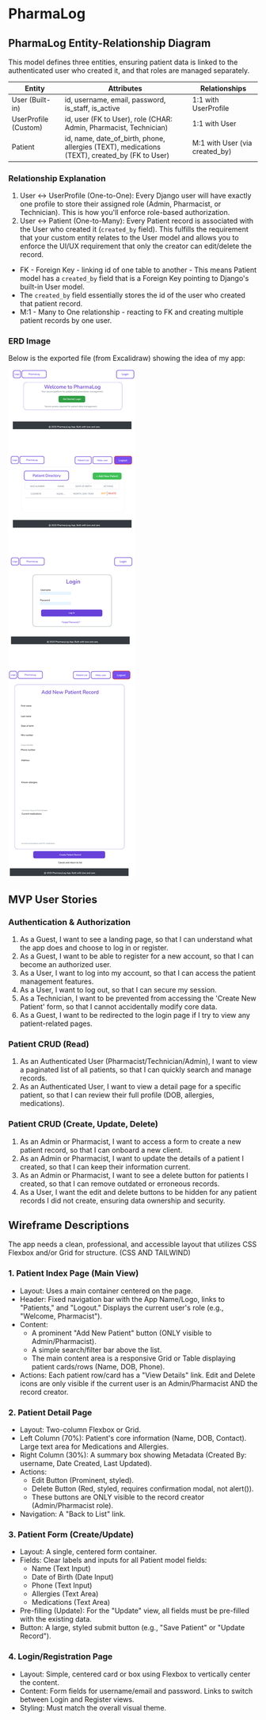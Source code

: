  

# PharmaLog

## PharmaLog Entity-Relationship Diagram
This model defines three entities, ensuring patient data is linked to the authenticated user who created it, and that roles are managed separately.

| Entity | Attributes | Relationships |
|--------|------------|---------------|
| User (Built-in) | id, username, email, password, is_staff, is_active | 1:1 with UserProfile |
| UserProfile (Custom) | id, user (FK to User), role (CHAR: Admin, Pharmacist, Technician) | 1:1 with User |
| Patient | id, name, date_of_birth, phone, allergies (TEXT), medications (TEXT), created_by (FK to User) | M:1 with User (via created_by) |

### Relationship Explanation
1. User ↔ UserProfile (One-to-One): Every Django user will have exactly one profile to store their assigned role (Admin, Pharmacist, or Technician). This is how you'll enforce role-based authorization.
2. User ↔ Patient (One-to-Many): Every Patient record is associated with the User who created it (`created_by` field). This fulfills the requirement that your custom entity relates to the User model and allows you to enforce the UI/UX requirement that only the creator can edit/delete the record.

* FK - Foreign Key - linking id of one table to another - This means Patient model has a `created_by` field that is a Foreign Key pointing to Django's built-in User model.
* The `created_by` field essentially stores the id of the user who created that patient record.
* M:1 - Many to One relationship - reacting to FK and creating multiple patient records by one user.

### ERD Image
Below is the exported file (from Excalidraw) showing the idea of my app:

![PharmaLog ERD](static/images/Untitled-2025-05-06-1931-3.png)


## MVP User Stories

### Authentication & Authorization
1. As a Guest, I want to see a landing page, so that I can understand what the app does and choose to log in or register.
2. As a Guest, I want to be able to register for a new account, so that I can become an authorized user.
3. As a User, I want to log into my account, so that I can access the patient management features.
4. As a User, I want to log out, so that I can secure my session.
5. As a Technician, I want to be prevented from accessing the 'Create New Patient' form, so that I cannot accidentally modify core data.
6. As a Guest, I want to be redirected to the login page if I try to view any patient-related pages.

### Patient CRUD (Read)
1. As an Authenticated User (Pharmacist/Technician/Admin), I want to view a paginated list of all patients, so that I can quickly search and manage records.
2. As an Authenticated User, I want to view a detail page for a specific patient, so that I can review their full profile (DOB, allergies, medications).

### Patient CRUD (Create, Update, Delete)
1. As an Admin or Pharmacist, I want to access a form to create a new patient record, so that I can onboard a new client.
2. As an Admin or Pharmacist, I want to update the details of a patient I created, so that I can keep their information current.
3. As an Admin or Pharmacist, I want to see a delete button for patients I created, so that I can remove outdated or erroneous records.
4. As a User, I want the edit and delete buttons to be hidden for any patient records I did not create, ensuring data ownership and security.

## Wireframe Descriptions
The app needs a clean, professional, and accessible layout that utilizes CSS Flexbox and/or Grid for structure. (CSS AND TAILWIND)

### 1. Patient Index Page (Main View)
* Layout: Uses a main container centered on the page.
* Header: Fixed navigation bar with the App Name/Logo, links to "Patients," and "Logout." Displays the current user's role (e.g., "Welcome, Pharmacist").
* Content:
	* A prominent "Add New Patient" button (ONLY visible to Admin/Pharmacist).
	* A simple search/filter bar above the list.
	* The main content area is a responsive Grid or Table displaying patient cards/rows (Name, DOB, Phone).
* Actions: Each patient row/card has a "View Details" link. Edit and Delete icons are only visible if the current user is an Admin/Pharmacist AND the record creator.

### 2. Patient Detail Page
* Layout: Two-column Flexbox or Grid.
* Left Column (70%): Patient's core information (Name, DOB, Contact). Large text area for Medications and Allergies.
* Right Column (30%): A summary box showing Metadata (Created By: username, Date Created, Last Updated).
* Actions:
	* Edit Button (Prominent, styled).
	* Delete Button (Red, styled, requires confirmation modal, not alert()).
	* These buttons are ONLY visible to the record creator (Admin/Pharmacist role).
* Navigation: A "Back to List" link.

### 3. Patient Form (Create/Update)
* Layout: A single, centered form container.
* Fields: Clear labels and inputs for all Patient model fields:
	* Name (Text Input)
	* Date of Birth (Date Input)
	* Phone (Text Input)
	* Allergies (Text Area)
	* Medications (Text Area)
* Pre-filling (Update): For the "Update" view, all fields must be pre-filled with the existing data.
* Button: A large, styled submit button (e.g., "Save Patient" or "Update Record").

### 4. Login/Registration Page
* Layout: Simple, centered card or box using Flexbox to vertically center the content.
* Content: Form fields for username/email and password. Links to switch between Login and Register views.
* Styling: Must match the overall visual theme.

